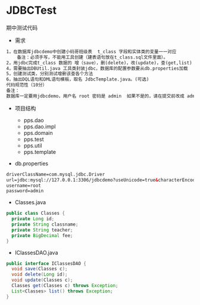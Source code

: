 # JDBCTest

期中测试代码

* 需求

```xml
1，在数据库jdbcdemo中创建小码哥班级表  t_class 字段和实体类的变量一一对应
	备注：必须手写，不能用工具创建（建表语句放在t_class.sql文件里面）。
2，用jdbc完成t_class 数据的 增（save），删(delete)，改(update)，查(get,list)（查询一条AND多条数据）用dao层进行数据交互。
4，需要抽出DBUtil.java 工具类封装jdbc，数据库的配置参数要从db.properties加载
5，创建测试类，分别测试增删该查各个方法 
6，抽出DQL语句和DML语句模板，取名 JdbcTemplate.java。(可选)
代码规范性（10分）
备注：
数据库一定要用jdbcdemo，用户名 root 密码是 admin  如果不是的，请在提交前改成 admin
```

* 项目结构
  * pps.dao
  * pps.dao.impl
  * pps.domain
  * pps.test
  * pps.util
  * pps.template

* db.properties
```xml
driverClassName=com.mysql.jdbc.Driver
url=jdbc:mysql://127.0.0.1:3306/jdbcdemo?useUnicode=true&characterEncoding=utf-8
username=root
password=admin
```

* Classes.java

```java
public class Classes {
  private Long id;
  private String classname;
  private String teacher;
  private BigDecimal fee;
}
```

* IClassesDAO.java

```java
public interface IClassesDAO {
  void save(Classes c);
  void delete(Long id);
  void update(Classes c);
  Classes get(Classes c) throws Exception;
  List<Classes> list() throws Exception;
}
```



